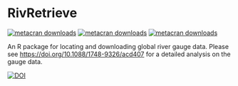 # RivRetrieve
[![metacran downloads](https://cranlogs.r-pkg.org/badges/grand-total/RivRetrieve)](https://cran.r-project.org/package=RivRetrieve) [![metacran downloads](https://cranlogs.r-pkg.org/badges/last-month/RivRetrieve)](https://cran.r-project.org/package=RivRetrieve) [![metacran downloads](https://cranlogs.r-pkg.org/badges/last-week/RivRetrieve)](https://cran.r-project.org/package=RivRetrieve)

An R package for locating and downloading global river gauge data. Please see https://doi.org/10.1088/1748-9326/acd407 for a detailed analysis on the gauge data. 

[![DOI](https://zenodo.org/badge/DOI/10.5281/zenodo.10125516.svg)](https://doi.org/10.5281/zenodo.10125516)
